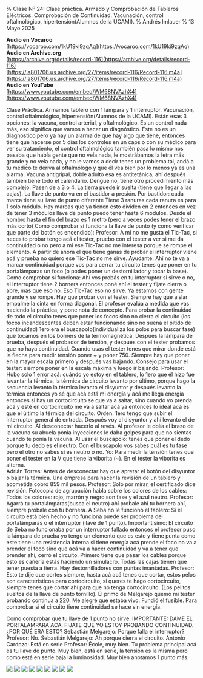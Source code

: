 % Clase Nº 24: Clase práctica. Armado y Comprobación de Tableros Eléctricos. Comprobación de Continuidad. Vacunación, control oftalmológico, hipertensión(Alumnos de la UCAMI). 
% Andrés Imlauer
% 13 Mayo 2025

**Audio en Vocaroo**       
[https://vocaroo.com/1kU19ki9zqAq](https://vocaroo.com/1kU19ki9zqAq)   
**Audio en Archive.org**       
[https://archive.org/details/record-116](https://archive.org/details/record-116)   
[https://ia801706.us.archive.org/27/items/record-116/Record-116.m4a](https://ia801706.us.archive.org/27/items/record-116/Record-116.m4a)   
**Audio en YouTube**       
[https://www.youtube.com/embed/WM68NVAzhX4](https://www.youtube.com/embed/WM68NVAzhX4)   
    

Clase Práctica. Armamos tablero con 1 lámpara y 1 interruptor. Vacunación, control oftalmológico, hipertensión(Alumnos de la UCAMI).  Están esas 3 opciones: la vacuna, control arterial, y oftalmológico.  Es un control nada más, eso significa que vamos a hacer un diagnóstico. Este no es un diagnóstico pero
ya hay un alarma de que hay algo que tiene, entonces tiene que hacerse por 5 días los controles en un caps o con su médico para ver su tratamiento, el control oftalmológico también pasa lo mismo nos pasaba que había gente que no veía nada, le mostrábamos la letra más grande y no veía nada, y no le vamos a decir tenes un problema tal, andá a tu médico te deriva al oftalmólogo y que él vea bien por lo menos ya es una alarma.  Vacuna antigripal, doble adulto esa es antitetánica, ahí después también tiene todo el calendario.  Dengue no, tiene otro procedimiento más complejo.  Pasen de a 3 o 4.  La tierra puede ir suelta (tiene que llegar a las cajas).  La llave de punto va en el bastidor a presión.  Por bastidor: cada marca tiene su llave de punto diferente Tiene 3 ranuras cada ranura es para 1 solo módulo.  Hay marcas que ya tienen esto dividen en 2 entonces en vez de tener 3 módulos llave de punto puedo tener hasta 6 módulos.  Desde el hombro hasta el fin del brazo es 1 metro (pero a veces podes tener el brazo más corto) Como comprobar si funciona la llave de punto (y como verificar que parte del botón es encendido): Profesor: A mi no me gusta el Tic-Tac, si necesito probar tengo acá el tester, pruebo con el tester a ver si me da continuidad o no pero a mi ese Tic-Tac no me interesa porque se rompe el elemento. A partir de ahora el que tiene ganas de probar el interruptor viene acá y prueba no quiero ese Tic-Tac no me sirve.  Ayudante: Ahí no te va a marcar continuidad porque vos para cerrar tu circuito tenes que poner en tu portalámparas un foco (o podes poner un destornillador y tocar la base).  Como comprobar si funciona: Ahí vos probás en tu interruptor si sirve o no, el interruptor tiene 2 borners entonces poné ahí el tester y fijate cierra o abre, más que eso no. Eso Tic-Tac eso no sirve. Ya estamos con gente grande y se rompe. Hay que probar con el tester.  Siempre hay que aislar empalme la cinta en forma diagonal.  El profesor evalúa a medida que vas haciendo la práctica, y pone nota de concepto.  Para probar la continuidad de todo el circuito tenes que poner los focos sino no cierra el circuito (los focos incandescentes deben estar funcionando sino no suena el pitido de continuidad) 1ero era el buscapolo(individualiza los polos para buscar fase) que tocamos en los borners de la termomagnética. Después la lámpara de prueba, después
el probador de tensión, y después con el tester probamos que no haya continuidad. Cuando usas el tester tenes que mirar donde está la flecha para medir tensión poner ~ y
poner 750. Siempre hay que poner en la mayor escala primero y después vas bajando.  Consejo para usar el tester: siempre poner en la escala máxima y luego ir bajando.  Profesor: Hubo solo 1 error acá: cuándo yo estoy en el tablero, lo 1ero que él hizo fue levantar la térmica, la térmica de circuito levanto por último, porque hago la secuencia levanto la térmica levanto el disyuntor y después levanto la térmica entonces yo sé que acá está mi energía y acá me llega energía entonces si hay un cortocircuito se que va a saltar, sino cuando yo prenda acá y esté en cortocircuito me va a saltar acá ya entonces lo ideal acá es que el último la térmica del circuito.  Orden: 1ero tengo que subir el interruptor general de entrada.  Después voy al disyuntor y ahí levanto el de mi circuito. Al desconectar hacerlo al revés. Al profesor le dolía el brazo de la vacuna su abuela ponía inyecciones le daba golpes para que no sientas cuando te ponía la vacuna.  Al usar el buscapolo: tenes que poner el dedo porque tu dedo es el neutro.  Con el buscapolo vos sabes cuál es tu fase pero el otro no sabes si es neutro o no.  Yo: Para medir la tensión tenes que poner el tester en la V que tiene la viborita (~). En el tester la viborita es alterna.  
Adrián Torres: Antes de desconectar hay que apretar el botón del disyuntor o bajar la térmica.
Una empresa para hacer la revisión de un tablero y acometida cobró 859 mil pesos.
Profesor: Solo por mirar, el certificado dice revisión.
Fotocopia de agrupación habla sobre los colores de los cables: Todos los colores: rojo, marrón y negro son fase y el azul neutro.
Profesor: Agarrá tu portalámparas(busca el neutro) ahí probale ahí tu bornera ahí, siempre probale con tu bornera.
A Seba no le funcionó el tablero: Si el circuito está bien hecho y no funciona puede ser problema del portalámparas o el interruptor (llave de 1 punto).
Importantísimo: El circuito de Seba no funcionaba por un interruptor fallado entonces el profesor puso la lámpara de prueba yo tengo un elemento que es esto y tiene punta como este tiene una resistencia interna si tiene energía acá prende el foco no va a prender el foco sino que acá va a hacer continuidad y va a tener que prender ahí, cerró el circuito.
Primero tiene que pasar los cables porque esto es cañería estás haciendo un simulacro.
Todas las cajas tienen que tener puesta a tierra.
Hay destornilladores con puntas imantadas.
Profesor: Esto te dije que cortes siempre, hasta acá acá tenes que cortar, estos pelos son característicos para cortocircuito, si queres te hago cortocircuito, siempre tenes que cortar ahí para que no tenga cortocircuito. (Los pelitos sueltos de la llave de punto tornillo).
El primo de Melgarejo quemó mi tester probando continua a 220. Me alegré que estaba vivo. Fundió el fusible.
Para comprobar si el circuito tiene continuidad se hace sin energía.

Como comprobar que tu llave de 1 punto no sirve.
IMPORTANTE: DAME EL PORTALAMPARA ACA. FIJATE QUE YO ESTOY PROBANDO CONTINUIDAD.
¿POR QUÉ ERA ESTO?
Sebastián Melgarejo: Porque falla el interruptor?
Profesor: No.
Sebastián Melgarejo: Ah porque cierra el circuito.
Antonio Cardozo: Está en serie
Profesor: École, muy bien. Tu problema principal acá es tu llave de punto.
Muy bien, está en serie, la tensión es la misma pero como está en serie baja la luminosidad. Muy bien anotamos 1 punto más.


![](https://blogger.googleusercontent.com/img/b/R29vZ2xl/AVvXsEgS5G2yZj1nnpafTdYAOA3ECcRbDrAoa7nVMtA6Yv43_7bNRsAI8NQRw0nBFYHnRgqI8tBFQFwAjFELbuDte-Fe7EYAOjVzZIOwtR_u-YfcRi71VMTEhxI0l9aRVg2Bqb9TGzNhyv-WXjQY_Xh8vxZwbHw7KqPbKxI818Vqb7ODa-k4k3xlTh0baloJqQ0/s4160/IMG_20250512_202932386.jpg)
![](https://blogger.googleusercontent.com/img/b/R29vZ2xl/AVvXsEhcPSId_IOMci3xL-NrrPoIUeUfXyNSUs39cY5_JFscUEKRF1_k7o4np_Sz76fZhWJBIKRBlf3poy8JtGn6XBnmfy4Jlnt9Fcr6Nob9lVIdJU0WxPsoRXKeOn4i-K7JYV03_x1h21430CvV3eKXcywFJCbHpR5FJC3lx3_zAMaBJ3ymVG_5mIygnKR2XSs/s4160/IMG_20250512_202925091.jpg)
![](https://blogger.googleusercontent.com/img/b/R29vZ2xl/AVvXsEiCtcm5pwmT5ibODyfMn5e1EEClA6LS_vRxWzLVaqM1rcK0H-wOgng9H1XqpUKZYkC1LpXQiTSQdk4H2QcNtCR71T7qp3qsulVO8yhuonH8tfPfEujaVPv1nCiSsbrj7qZ6VvR4K2AWUBnwVRRt-78fpzON6I8PmWFMmJz0boMfi1Tkks0XBbidK1nDmG4/s4160/IMG-20250512-WA0008.jpg)
![](https://blogger.googleusercontent.com/img/b/R29vZ2xl/AVvXsEhYuA4G0pjuTS7vVoX3akjQiNXp8mJROamfOD9df3_YNc22fPAaU7ZVLRT4mL7Wqdb4Hupy-qKdBbYMo7DuHek12Z2oo0oznI5F744rMqgr9sOtKP6VxEYK1gsEQNZlRe_PgWnPelNgPsEamE_qpzZQaHdU66KfQPQCDZ6Nglvi3JaV5xkKJmdeuyDj2HA/s4160/IMG-20250512-WA0007.jpg)
![](https://blogger.googleusercontent.com/img/b/R29vZ2xl/AVvXsEjc-iSQ4WYb1DV-H8odHlcAETJrxYk-UygGv91HkTedZnVJ9EhAEJCPZIxLYXEErXblZK5EyH4FvcT25eZp3zFJtGB-8zyJa8YAaVod_ZHpVKfUQXu5-KnJf6vAfQVfXJcOD0LXr4QxSjx_3GkVjwlo9JXp76UESo4LgTHpkSVylqaAjeUM_TRHPjKgVA0/s4160/IMG-20250512-WA0006.jpg)
![](https://blogger.googleusercontent.com/img/b/R29vZ2xl/AVvXsEiDGe8TQhryY5g-0RJqTCkQunD-NGpsREoKQv4fGy7d5r0LJSPVbox19bVj1fsOUKvk4CVCpnG0CWiGIFq3ORUHbf8kh9kRv30kVzG3eJKv1_UdIqnjchCsIKVWXjPNMyVIMSjJ4-BzLocpoWTckirpVUuL1jUuJHlIvkj2a2G-xF8aU5MUwijdEBOsLRs/s4160/IMG-20250512-WA0005.jpg)
![](https://blogger.googleusercontent.com/img/b/R29vZ2xl/AVvXsEiS3jbdIswf9PTtOCBETFHfy4d1_87sIPV28Qv-NFHiQHFsC0g2g4VPAMtWQiyfevZoi075oGfjM6LBZ49TmA5JRkYG2NwesLGv3Wr0PiGlLK_i8B5iO1b5i9DvQfuK54Y8lkN1THPLUbz5lrge-KsR67DoXrMvo-ZdJwNmmsU-KaTWRDr2Hhk52mZse0k/s4160/IMG-20250512-WA0004.jpg)
![](https://blogger.googleusercontent.com/img/b/R29vZ2xl/AVvXsEgyjtvRLb5ekKLLbka1zaJWL02200BFV6I3Z7fl5KWNHB-kx5r__iyPRn7jxU6NEMa9fegWfB6INaKxBPq_uYvZgsYpllVDY-i4b7Aan1vIlEX6pmflBP33dYTwWaqxAKEoEfHWlzWAbVs5xs1ML9XjhmC-PhI8xFK57mjceJGOTtIQPr-wti0x784USt8/s4160/IMG-20250512-WA0003.jpg)
![](https://blogger.googleusercontent.com/img/b/R29vZ2xl/AVvXsEi4-vXa14L7n4LQKolCWSdvnHqeMDZhfdqwlPsUKDm2-zjuQ9KV_o51Hpj_G_zGDN4FB3wNrrkSJsVhMOzZB7_SAc4q7OsW4XGx_fLyPdcnnfbsb9MlANpalV-CQlrw8mK_nvE2yraqIDoliMkWGqrMURltTCq9sSeqDH-WimXKu5sW3MFDQFtn3z0p-eg/s4160/IMG-20250512-WA0002.jpg)

